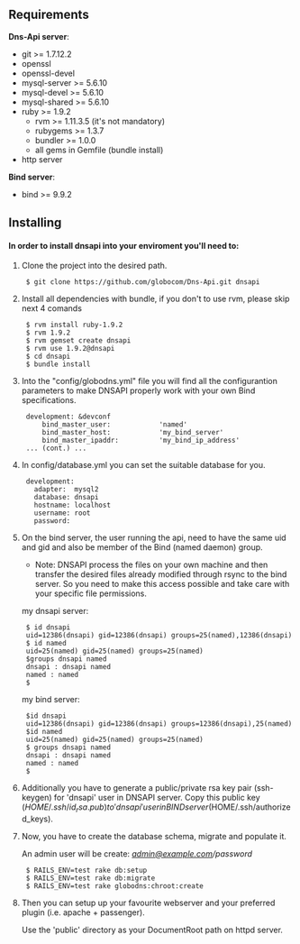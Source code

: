 ## Requirements

**Dns-Api server**:

* git >= 1.7.12.2
* openssl
* openssl-devel
* mysql-server >= 5.6.10
* mysql-devel >= 5.6.10
* mysql-shared >= 5.6.10
* ruby >= 1.9.2
   * rvm >= 1.11.3.5 (it's not mandatory)
   * rubygems >= 1.3.7
   * bundler >= 1.0.0
   * all gems in Gemfile (bundle install)
* http server

**Bind server**:

* bind >= 9.9.2

## Installing

#### In order to install dnsapi into your enviroment you'll need to:

1. Clone the project into the desired path.

        $ git clone https://github.com/globocom/Dns-Api.git dnsapi

2. Install all dependencies with bundle, if you don't to use rvm, please skip next 4 comands

        $ rvm install ruby-1.9.2
        $ rvm 1.9.2
        $ rvm gemset create dnsapi
        $ rvm use 1.9.2@dnsapi
        $ cd dnsapi
        $ bundle install

3. Into the "config/globodns.yml" file you will find all the configurantion parameters to make DNSAPI properly work with your own Bind specifications.

        development: &devconf
            bind_master_user:            'named'
            bind_master_host:            'my_bind_server'
            bind_master_ipaddr:          'my_bind_ip_address'
        ... (cont.) ...

4. In config/database.yml you can set the suitable database for you.

        development:
          adapter:  mysql2
          database: dnsapi
          hostname: localhost
          username: root
          password:

5. On the bind server, the user running the api, need to have the same uid and gid and also be member of the Bind (named daemon) group.
	* Note: DNSAPI process the files on your own machine and then transfer the desired files already modified through rsync to the bind server. So you need to make this access possible and take care with your specific file permissions.

    my dnsapi server:

        $ id dnsapi
        uid=12386(dnsapi) gid=12386(dnsapi) groups=25(named),12386(dnsapi)
        $ id named
        uid=25(named) gid=25(named) groups=25(named)
        $groups dnsapi named
        dnsapi : dnsapi named
        named : named
        $

    my bind server:

        $id dnsapi
        uid=12386(dnsapi) gid=12386(dnsapi) groups=12386(dnsapi),25(named)
        $id named
        uid=25(named) gid=25(named) groups=25(named)
        $ groups dnsapi named
        dnsapi : dnsapi named
        named : named
        $


6. Additionally you have to generate a public/private rsa key pair (ssh-keygen) for 'dnsapi' user in DNSAPI server. Copy this public key ($HOME/.ssh/id_rsa.pub) to 'dnsapi' user in BIND server ($HOME/.ssh/authorized_keys).

7. Now, you have to create the database schema, migrate and populate it.

    An admin user will be create: *admin@example.com/password*

        $ RAILS_ENV=test rake db:setup
        $ RAILS_ENV=test rake db:migrate
        $ RAILS_ENV=test rake globodns:chroot:create

8. Then you can setup up your favourite webserver and your preferred plugin (i.e. apache + passenger).

    Use the 'public' directory as your DocumentRoot path on httpd server.